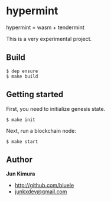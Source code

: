 # hypermint

hypermint = wasm + tendermint

This is a very experimental project.

## Build

```
$ dep ensure
$ make build
```

## Getting started

First, you need to initialize genesis state.

```
$ make init
```

Next, run a blockchain node:

```
$ make start
```

## Author

**Jun Kimura**

* <http://github.com/bluele>
* <junkxdev@gmail.com>
